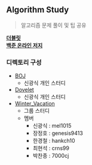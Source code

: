 ﻿## Algorithm Study
> 알고리즘 문제 풀이 및 팁 공유 <br>

**[더블릿](www.dovelet.com)**<br>
**[백준 온라인 저지](https://www.acmicpc.net/)**

### 디렉토리 구성
- [BOJ](https://github.com/mel1015/algorithm-study/tree/master/BOJ)
    - 신광식 개인 스터디
- [Dovelet](https://github.com/mel1015/algorithm-study/tree/master/Dovelet)
    - 신광식 개인 스터디
- [Winter_Vacation](https://github.com/mel1015/algorithm-study/tree/master/Winter_Vacation)
    - 그룹 스터디
    - 멤버
        - 신광식 : mel1015
        - 장정호 : genesis9413
        - 한경철 : hankch10
        - 최현석 : crns99
        - 박찬종 : 7000cj
